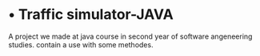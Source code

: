 # •	Traffic simulator-JAVA
A project we made at java course in second year of software angeneering studies.
contain a use with some methodes.
